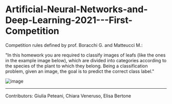 # Artificial-Neural-Networks-and-Deep-Learning-2021---First-Competition


Competition rules defined by prof. Boracchi G. and Matteucci M.: 

"In this homework you are required to classify images of leafs (like the ones in the example image below), which are divided into categories according to the
species of the plant to which they belong. Being a classification problem, given an image, the goal is to predict the correct class label."



![image](https://user-images.githubusercontent.com/92247654/187924867-acdc644b-6781-40ad-8de1-5c5aa0be66eb.png)


---
Contributors: Giulia Peteani, Chiara Veneruso, Elisa Bertone
